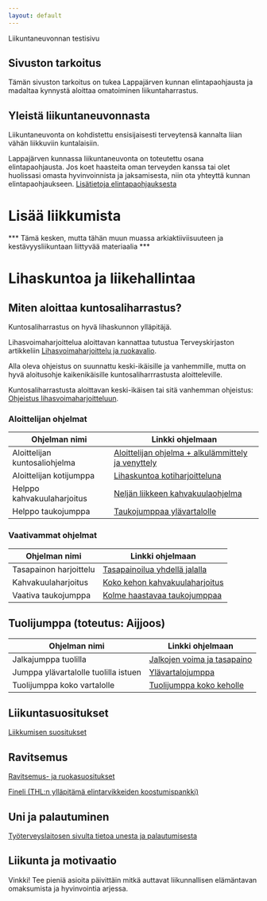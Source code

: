 ```yaml
---
layout: default
---
```

Liikuntaneuvonnan testisivu
## Sivuston tarkoitus
Tämän sivuston tarkoitus on tukea Lappajärven kunnan elintapaohjausta ja madaltaa kynnystä aloittaa omatoiminen liikuntaharrastus.

## Yleistä liikuntaneuvonnasta
Liikuntaneuvonta on kohdistettu ensisijaisesti terveytensä kannalta liian vähän liikkuviin kuntalaisiin.

Lappajärven kunnassa liikuntaneuvonta on toteutettu osana elintapaohjausta. Jos koet haasteita oman terveyden kanssa tai olet huolissasi omasta hyvinvoinnista ja jaksamisesta, niin ota yhteyttä kunnan elintapaohjaukseen. [Lisätietoja elintapaohjauksesta](https://lappajarvi.fi/kulttuuri-ja-vapaa-aika/elintapaohjaus/)

# Lisää liikkumista
*** Tämä kesken, mutta tähän muun muassa arkiaktiiviisuuteen ja kestävyysliikuntaan liittyvää materiaalia  ***

# Lihaskuntoa ja liikehallintaa

## Miten aloittaa kuntosaliharrastus?

Kuntosaliharrastus on hyvä lihaskunnon ylläpitäjä.

Lihasvoimaharjoittelua aloittavan kannattaa tutustua Terveyskirjaston artikkeliin [Lihasvoimaharjoittelu ja ruokavalio](https://www.terveyskirjasto.fi/dlk01080/lihasvoimaharjoittelu-ja-ruokavalio).

Alla oleva ohjeistus on suunnattu keski-ikäisille ja vanhemmille, mutta on hyvä aloitusohje kaikenikäisille kuntosaliharrrastusta aloitteleville.

Kuntosaliharrastusta aloittavan keski-ikäisen tai sitä vanhemman ohjeistus: [Ohjeistus lihasvoimaharjoitteluun](https://www.terveyskirjasto.fi/dlk01079/lihasvoimaharjoittelu-ohje-keski-ikaisille-ja-sita-vanhemmille).

### Aloittelijan ohjelmat

| Ohjelman nimi | Linkki ohjelmaan |
|----|----|
| Aloittelijan kuntosaliohjelma | [Aloittelijan ohjelma + alkulämmittely ja venyttely](https://www.sportyplanner.fi/#!/programs/588091/view/TnhbKiVZvlPaID7aEPlHQmFURuEJMJLz)|
| Aloittelijan kotijumppa | [Lihaskuntoa kotiharjoitteluna](https://www.sportyplanner.fi/#!/programs/560353/view/lRLHtu2pXpWtrEbfVWP00hIZWsGEUJ9Q) |
| Helppo kahvakuulaharjoitus | [Neljän liikkeen kahvakuulaohjelma](https://www.sportyplanner.fi/programs/600813/view/QGvW2jJghzA9ppSJsl5IynLQ0K37khH7)|
| Helppo taukojumppa | [Taukojumppaa ylävartalolle](https://www.sportyplanner.fi/programs/601257/view/nvM2kq6xhP41STtjgudWhk16JMxgRp3K)|

### Vaativammat ohjelmat

| Ohjelman nimi | Linkki ohjelmaan |
|----|----|
| Tasapainon harjoittelu | [Tasapainoilua yhdellä jalalla](https://www.sportyplanner.fi/#!/programs/587967/view/oBDDs9lyzfUNR6N6qD2Cellp4ZX7tSv8) |
| Kahvakuulaharjoitus | [Koko kehon kahvakuulaharjoitus](https://www.sportyplanner.fi/#!/programs/560373/view/xIb8uj76d4dRdNNTk9gFqJFjKIFt8LsJ)|
| Vaativa taukojumppa | [Kolme haastavaa taukojumppaa](https://www.sportyplanner.fi/programs/601317/view/8YKH0XQlpqWXjdHVYE8Ta1VE3jYffgU4)|

## Tuolijumppa (toteutus: Aijjoos)

| Ohjelman nimi | Linkki ohjelmaan |
|----|----|
| Jalkajumppa tuolilla | [Jalkojen voima ja tasapaino](https://www.sportyplanner.fi/programs/597473/view/yNqb887Bmh9eYYFJTwLZClz16Qtx0H9F)|
| Jumppa ylävartalolle tuolilla istuen | [Ylävartalojumppa](https://www.sportyplanner.fi/programs/599035/view/4s0nj2C82eCakQRUfT1Na7g403HKmOfZ)|
| Tuolijumppa koko vartalolle | [Tuolijumppa koko keholle](https://www.sportyplanner.fi/programs/600778/view/zWQXhuhc3jbKZrikD0txOaa9SVfsEsBN)|

## Liikuntasuositukset

[Liikkumisen suositukset](https://ukkinstituutti.fi/liikkuminen/liikkumisen-suositukset/) 

## Ravitsemus

[Ravitsemus- ja ruokasuositukset](https://www.ruokavirasto.fi/elintarvikkeet/terveytta-edistava-ruokavalio/ravitsemus--ja-ruokasuositukset/)

[Fineli (THL:n ylläpitämä elintarvikkeiden koostumispankki)](https://fineli.fi/fineli/fi/index)

## Uni ja palautuminen

[Työterveyslaitosen sivulta tietoa unesta ja palautumisesta](https://www.ttl.fi/teemat/tyohyvinvointi-ja-tyokyky/elintavat/uni-ja-palautuminen)


## Liikunta ja motivaatio

Vinkki! Tee pieniä asioita päivittäin mitkä auttavat liikunnallisen elämäntavan omaksumista ja hyvinvointia arjessa.